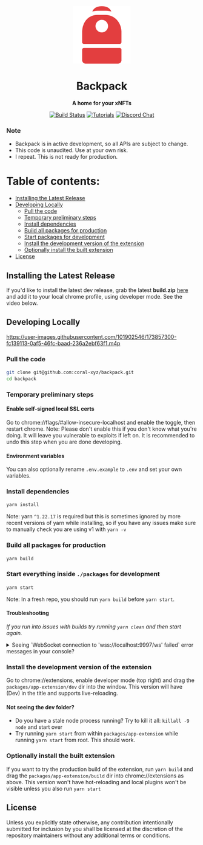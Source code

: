 <div align="center">

  <img src="/assets/backpack.png" />

  <h1>Backpack</h1>

  <p>
    <strong>A home for your xNFTs</strong>
  </p>

  <p>
    <a href="https://github.com/coral-xyz/backpack/actions"><img alt="Build Status" src="https://github.com/coral-xyz/backpack/actions/workflows/pull_requests_and_merges.yml/badge.svg" /></a>
    <a href="https://docs.xnft.gg"><img alt="Tutorials" src="https://img.shields.io/badge/docs-tutorials-blueviolet" /></a>
    <a href="https://discord.gg/RhKxgS8SaD"><img alt="Discord Chat" src="https://img.shields.io/badge/chat-discord-blueviolet" /></a>
  </p>
</div>

### Note

- Backpack is in active development, so all APIs are subject to change.
- This code is unaudited. Use at your own risk.
- I repeat. This is not ready for production.

# Table of contents:

- [Installing the Latest Release](#installing-the-latest-release)
- [Developing Locally](#developing-locally)
  - [Pull the code](#pull-the-code)
  - [Temporary preliminary steps](#temporary-preliminary-steps)
  - [Install dependencies](#install-dependencies)
  - [Build all packages for production](#build-all-packages-for-production)
  - [Start packages for development](#start-everything-inside-packages-for-development)
  - [Install the development version of the extension](#install-the-development-version-of-the-extension)
  - [Optionally install the built extension](#optionally-install-the-built-extension)
- [License](#license)

## Installing the Latest Release

If you'd like to install the latest dev release, grab the latest **build.zip** [here](https://github.com/coral-xyz/backpack/releases)
and add it to your local chrome profile, using developer mode. See the video below.

## Developing Locally

https://user-images.githubusercontent.com/101902546/173857300-fc139113-0af5-46fc-baad-236a2ebf63f1.m4p

### Pull the code

```bash
git clone git@github.com:coral-xyz/backpack.git
cd backpack
```

### Temporary preliminary steps

#### Enable self-signed local SSL certs

Go to chrome://flags/#allow-insecure-localhost and enable the toggle, then restart chrome. Note: Please don't enable this if you don't know what you're doing. It will leave you vulnerable to exploits if left on. It is recommended to undo this step when you are done developing.

#### Environment variables

You can also optionally rename `.env.example` to `.env` and set your own variables.

### Install dependencies

```bash
yarn install
```

Note: yarn `^1.22.17` is required but this is sometimes ignored by more recent versions of yarn while installing, so if you have any issues make sure to manually check you are using v1 with `yarn -v` 

### Build all packages for production

```bash
yarn build
```

### Start everything inside `./packages` for development

```bash
yarn start
```

Note: In a fresh repo, you should run `yarn build` before `yarn start`.

#### Troubleshooting

_If you run into issues with builds try running `yarn clean` and then start again._

<details>
  <summary>Seeing `WebSocket connection to 'wss://localhost:9997/ws' failed` error messages in your console?</summary>

You need to install a SSL certificate for localhost as the one provided by [webpack-dev-server is considered invalid](https://github.com/webpack/webpack-dev-server/issues/2957). This step is optional as `react-refresh` will still function without it, but it's a good idea to try and fix this error because otherwise your browser will be making a lot of failed requests and `webpack-dev-server` might not be functioning to its full capabilities.

A relatively simple way of doing this is using [mkcert](https://github.com/FiloSottile/mkcert)

Instructions for how to install a trusted self-signed cert on macOS -

```
cd packages/app-extension
brew install mkcert
mkcert localhost
mkcert -install
```

Now the next time you run `yarn start` the errors should no longer appear.

</details>

### Install the development version of the extension

Go to chrome://extensions, enable developer mode (top right) and drag the `packages/app-extension/dev` dir into the window. This version will have (Dev) in the title and supports live-reloading.

#### Not seeing the dev folder?

- Do you have a stale node process running? Try to kill it all: `killall -9 node` and start over
- Try running `yarn start` from within `packages/app-extension` while running `yarn start` from root. This should work.

### Optionally install the built extension

If you want to try the production build of the extension, run `yarn build` and drag the `packages/app-extension/build` dir into chrome://extensions as above. This version won't have hot-reloading and local plugins won't be visible unless you also run `yarn start`

## License

Unless you explicitly state otherwise, any contribution intentionally submitted for inclusion by you shall be licensed at the discretion of the repository maintainers without any additional terms or conditions.

